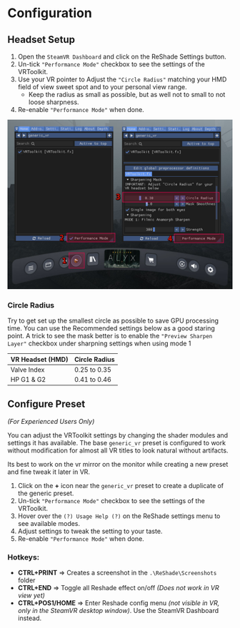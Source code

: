 ﻿---
---

Configuration
=======

## Headset Setup

1. Open the `SteamVR Dashboard` and click on the ReShade Settings button.
2. Un-tick `"Performance Mode"` checkbox to see the settings of the VRToolkit.
3. Use your VR pointer to Adjust the `"Circle Radius"` matching your HMD field of view sweet spot and to your personal view range.
    - Keep the radius as small as possible, but as well not to small to not loose sharpness.
4. Re-enable `"Performance Mode"` when done.

![HMD Configuration](./assets/images/vrtoolkit_config.jpg "HMD Configuration")

### Circle Radius
Try to get set up the smallest circle as possible to save GPU processing time. 
You can use the Recommended settings below as a good staring point.
A trick to see the mask better is to enable the `"Preview Sharpen Layer"` checkbox 
under sharpning settings when using mode 1

|  VR Headset (HMD)          | Circle Radius |
| -------------------------- | ------------- |
| Valve Index                |  0.25 to 0.35 |
| HP G1 & G2                 |  0.41 to 0.46 |


## Configure Preset 
*(For Experienced Users Only)*

You can adjust the VRToolkit settings by changing the shader modules and settings it has available.
The base `generic_vr` preset is configured to work without modification for almost all VR titles 
to look natural without artifacts. 

Its best to work on the vr mirror on the monitor while creating a new preset and fine tweak it later in VR.

1. Click on the **+** icon near the `generic_vr` preset to create a duplicate of the generic preset.
2. Un-tick `"Performance Mode"` checkbox to see the settings of the VRToolkit.
3. Hover over the `(?) Usage Help (?)` on the ReShade settings menu to see available modes.
4. Adjust settings to tweak the setting to your taste.
5. Re-enable `"Performance Mode"` when done.

### Hotkeys: 

- **CTRL+PRINT** => Creates a screenshot in the `.\ReShade\Screenshots` folder
- **CTRL+END** => Toggle all Reshade effect on/off *(Does not work in VR view yet)*
- **CTRL+POS1/HOME** => Enter Reshade config menu *(not visible in VR, only in the SteamVR desktop window)*.
  Use the SteamVR Dashboard instead.